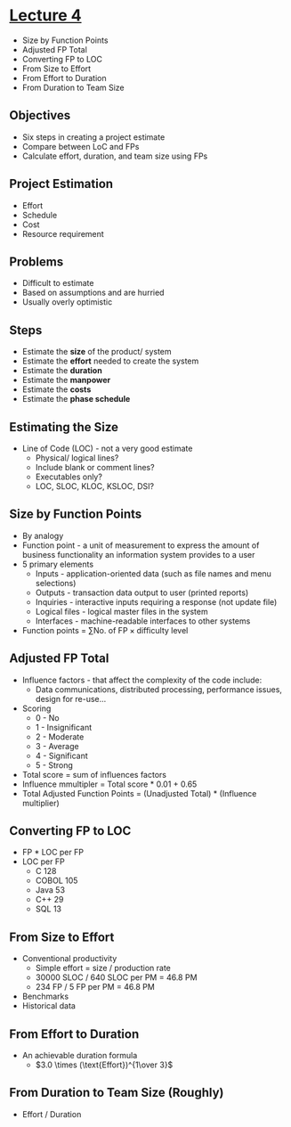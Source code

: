 # [Lecture 4](README.md)

-   Size by Function Points
-   Adjusted FP Total
-   Converting FP to LOC
-   From Size to Effort
-   From Effort to Duration
-   From Duration to Team Size



## Objectives

-   Six steps in creating a project estimate
-   Compare between LoC and FPs
-   Calculate effort, duration, and team size using FPs



## Project Estimation

-   Effort
-   Schedule
-   Cost
-   Resource requirement



## Problems

-   Difficult to estimate
-   Based on assumptions and are hurried
-   Usually overly optimistic



## Steps

-   Estimate the **size** of the product/ system
-   Estimate the **effort** needed to create the system
-   Estimate the **duration**
-   Estimate the **manpower**
-   Estimate the **costs**
-   Estimate the **phase schedule**



## Estimating the Size

-   Line of Code (LOC) - not a very good estimate
    -   Physical/ logical lines?
    -   Include blank or comment lines?
    -   Executables only?
    -   LOC, SLOC, KLOC, KSLOC, DSI?



## Size by Function Points

-   By analogy
-   Function point - a unit of measurement to express the amount of business functionality an information system provides to a user
-   5 primary elements
    -   Inputs - application-oriented data (such as file names and menu selections)
    -   Outputs - transaction data output to user (printed reports)
    -   Inquiries - interactive inputs requiring a response (not update file)
    -   Logical files - logical master files in the system
    -   Interfaces - machine-readable interfaces to other systems
-   Function points = $\sum \text{No. of FP} \times \text{difficulty level}$



## Adjusted FP Total

-   Influence factors - that affect the complexity of the code include:
    -   Data communications, distributed processing, performance issues, design for re-use...
-   Scoring
    -   0 - No
    -   1 - Insignificant
    -   2 - Moderate
    -   3 - Average
    -   4 - Significant
    -   5 - Strong
-   Total score = sum of influences factors
-   Influence mmultipler = Total score * 0.01 + 0.65
-   Total Adjusted Function Points = (Unadjusted Total) * (Influence multiplier)



## Converting FP to LOC

-   FP * LOC per FP
-   LOC per FP
    -   C 128
    -   COBOL 105
    -   Java 53
    -   C++ 29
    -   SQL 13



## From Size to Effort

-   Conventional productivity
    -   Simple effort = size / production rate
    -   30000 SLOC / 640 SLOC per PM = 46.8 PM
    -   234 FP / 5 FP per PM = 46.8 PM
-   Benchmarks
-   Historical data



## From Effort to Duration

-   An achievable duration formula
    -   $3.0 \times (\text{Effort})^{1\over 3}$



## From Duration to Team Size (Roughly)

-   Effort / Duration
